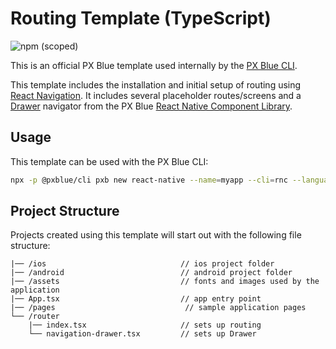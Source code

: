 # Routing Template (TypeScript)

![npm (scoped)](https://img.shields.io/npm/v/@pxblue/react-native-template-routing-typescript?color=%23007bc1&label=%40pxblue%2Freact-native-template-routing-typescript)

This is an official PX Blue template used internally by the [PX Blue CLI](https://www.npmjs.com/package/@pxblue/cli).

This template includes the installation and initial setup of routing using [React Navigation](https://reactnavigation.org/). It includes several placeholder routes/screens and a [Drawer](https://pxblue-components.github.io/react-native/?path=/info/components-documentation--drawer) navigator from the PX Blue [React Native Component Library](https://www.npmjs.com/package/@pxblue/react-native-components).

## Usage
This template can be used with the PX Blue CLI:
```sh
npx -p @pxblue/cli pxb new react-native --name=myapp --cli=rnc --language=ts --template=routing
```

## Project Structure
Projects created using this template will start out with the following file structure:

```
|── /ios                              // ios project folder
|── /android                          // android project folder
|── /assets                           // fonts and images used by the application
|── App.tsx                           // app entry point
|── /pages                             // sample application pages
└── /router                             
    |── index.tsx                     // sets up routing
    └── navigation-drawer.tsx         // sets up Drawer
```
